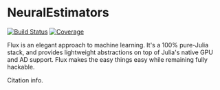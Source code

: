 # NeuralEstimators

[![Build Status](https://app.travis-ci.com/msainsburydale/NeuralEstimators.jl.svg?token=HAw5ZzQxkytvgkJJC4Hj&branch=main)](https://app.travis-ci.com/github/msainsburydale/NeuralEstimators.jl)
[![Coverage](https://codecov.io/gh/msainsburydale/NeuralEstimators.jl/branch/main/graph/badge.svg)](https://codecov.io/gh/msainsburydale/NeuralEstimators.jl)


Flux is an elegant approach to machine learning. It's a 100% pure-Julia stack, and provides lightweight abstractions on top of Julia's native GPU and AD support. Flux makes the easy things easy while remaining fully hackable.

Citation info. 
